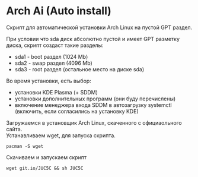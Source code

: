 # Arch Ai (Auto install)<br/>

Скрипт для автоматической установки Arch Linux на пустой GPT раздел.<br/>

При условии что sda диск абсолютно пустой и имеет GPT разметку диска, скрипт создаст такие разделы:<br/>

- sda1 - boot раздел (1024 Mb)
- sda2 - swap раздел  (4096 Mb)
- sda3 - root раздел (остальное место на диске sda)

Во время установки, есть выбор:<br/>
- установки KDE Plasma (+ SDDM)
- установки дополнительных программ (они буду перечислены)
- включение менеджера входа SDDM в автозагрузку systemctl (включить, если согласились на установку KDE)

Загружаемся в установщик Arch Linux, скаченного с официаольного сайта.<br/>
Устанавливаем wget, для запуска скрипта.<br/>

    pacman -S wget  

Скачиваем и запускаем скрипт<br/>

    wget git.io/JUC5C && sh JUC5C
